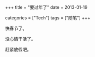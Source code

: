 +++
title = "要过年了"
date = 2013-01-19

categories = ["Tech"]
tags = ["随笔"]
+++

快春节了。

没心情干活了。

赶紧放假吧。
